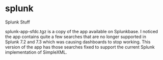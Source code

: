 # splunk
Splunk Stuff

splunk-app-sfdc.tgz is a copy of the app available on Splunkbase.  I noticed the app contains quite a few searches that are no longer supported in Splunk 7.2 and 7.3 which was causing dashboards to stop working.  This version of the app has those searches fixed to support the current Splunk implementation of SimpleXML.
